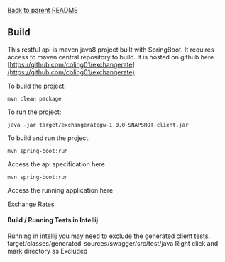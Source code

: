 [Back to parent README](./README.md)

## Build

This restful api is maven java8 project built with SpringBoot. It requires access to maven central repository to build.
It is hosted on github here [https://github.com/coling01/exchangerate](https://github.com/coling01/exchangerate)


To build the project:

```
mvn clean package
```


To run the project:

```
java -jar target/exchangerategw-1.0.0-SNAPSHOT-client.jar
```



To build and run the project:

```
mvn spring-boot:run
```


Access the api specification here
```
mvn spring-boot:run
```


Access the running application here

[Exchange Rates](http://localhost:8080/exchangerates)



#### Build / Running Tests in Intellij
Running in intellij you may need to exclude the generated client tests.
target/classes/generated-sources/swagger/src/test/java
Right click and mark directory as Excluded

